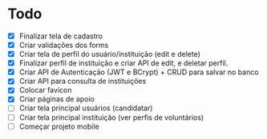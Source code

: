 # Todo
- [X] Finalizar tela de cadastro
- [X] Criar validações dos forms
- [X] Criar tela de perfil do usuário/instituição (edit e delete)
- [X] Finalizar perfil de instituição e criar API de edit, e deletar perfil. 
- [X] Criar API de Autenticação (JWT e BCrypt) + CRUD para salvar no banco
- [X] Criar API para consulta de instituições
- [X] Colocar favicon
- [X] Criar páginas de apoio
- [ ] Criar tela principal usuários (candidatar)
- [ ] Criar tela principal instituição (ver perfis de voluntários)
- [ ] Começar projeto mobile

